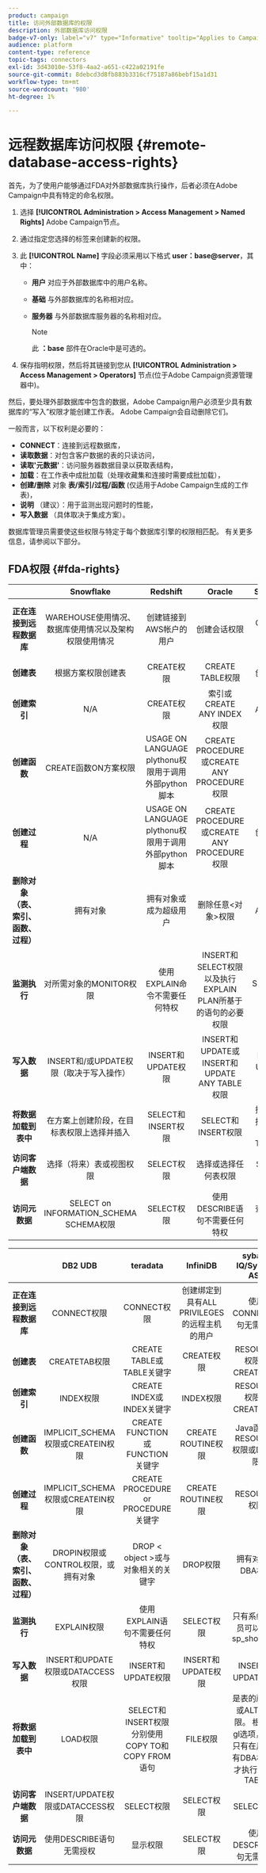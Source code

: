 ```yaml
---
product: campaign
title: 访问外部数据库的权限
description: 外部数据库访问权限
badge-v7-only: label="v7" type="Informative" tooltip="Applies to Campaign Classic v7 only"
audience: platform
content-type: reference
topic-tags: connectors
exl-id: 3d43010e-53f8-4aa2-a651-c422a02191fe
source-git-commit: 8debcd3d8fb883b3316cf75187a86bebf15a1d31
workflow-type: tm+mt
source-wordcount: '980'
ht-degree: 1%

---
```


# 远程数据库访问权限 {#remote-database-access-rights}



首先，为了使用户能够通过FDA对外部数据库执行操作，后者必须在Adobe Campaign中具有特定的命名权限。

1. 选择 **[!UICONTROL Administration > Access Management > Named Rights]** Adobe Campaign节点。
1. 通过指定您选择的标签来创建新的权限。
1. 此 **[!UICONTROL Name]** 字段必须采用以下格式 **user：base@server**，其中：

   * **用户** 对应于外部数据库中的用户名称。
   * **基础** 与外部数据库的名称相对应。
   * **服务器** 与外部数据库服务器的名称相对应。

      >[!NOTE]
      >
      >此 **：base** 部件在Oracle中是可选的。

1. 保存指明权限，然后将其链接到您从 **[!UICONTROL Administration > Access Management > Operators]** 节点(位于Adobe Campaign资源管理器中)。

然后，要处理外部数据库中包含的数据，Adobe Campaign用户必须至少具有数据库的“写入”权限才能创建工作表。 Adobe Campaign会自动删除它们。

一般而言，以下权利是必要的：

* **CONNECT**：连接到远程数据库，
* **读取数据**：对包含客户数据的表的只读访问，
* **读取&#39;元数据&#39;**：访问服务器数据目录以获取表结构，
* **加载**：在工作表中成批加载（处理收藏集和连接时需要成批加载），
* **创建/删除** 对象 **表/索引/过程/函数** (仅适用于Adobe Campaign生成的工作表)，
* **说明** （建议）：用于监测出现问题时的性能，
* **写入数据** （具体取决于集成方案）。

数据库管理员需要使这些权限与特定于每个数据库引擎的权限相匹配。 有关更多信息，请参阅以下部分。

## FDA权限 {#fda-rights}

|   | Snowflake | Redshift | Oracle | SQLServer | PostgreSQL | MySQL |
|:-:|:-:|:-:|:-:|:-:|:-:|:-:|
| **正在连接到远程数据库** | WAREHOUSE使用情况、数据库使用情况以及架构权限使用情况 | 创建链接到AWS帐户的用户 | 创建会话权限 | CONNECT权限 | CONNECT权限 | 创建绑定到具有ALL PRIVILEGES的远程主机的用户 |
| **创建表** | 根据方案权限创建表 | CREATE权限 | CREATE TABLE权限 | 创建表权限 | CREATE权限 | CREATE权限 |
| **创建索引** | N/A | CREATE权限 | 索引或CREATE ANY INDEX权限 | ALTER权限 | CREATE权限 | INDEX权限 |
| **创建函数** | CREATE函数ON方案权限 | USAGE ON LANGUAGE plythonu权限用于调用外部python脚本 | CREATE PROCEDURE或CREATE ANY PROCEDURE权限 | “创建函数”权限 | USAGE权限 | CREATE ROUTINE权限 |
| **创建过程** | N/A | USAGE ON LANGUAGE plythonu权限用于调用外部python脚本 | CREATE PROCEDURE或CREATE ANY PROCEDURE权限 | 创建过程权限 | USAGE权限（过程是函数） | CREATE ROUTINE权限 |
| **删除对象（表、索引、函数、过程）** | 拥有对象 | 拥有对象或成为超级用户 | 删除任意&lt;对象>权限 | ALTER权限 | 表：拥有表索引：拥有索引函数：拥有函数 | DROP权限 |
| **监测执行** | 对所需对象的MONITOR权限 | 使用EXPLAIN命令不需要任何特权 | INSERT和SELECT权限以及执行EXPLAIN PLAN所基于的语句的必要权限 | SHOWPLAN权限 | 使用EXPLAIN语句不需要任何特权 | SELECT权限 |
| **写入数据** | INSERT和/或UPDATE权限（取决于写入操作） | INSERT和UPDATE权限 | INSERT和UPDATE或INSERT和UPDATE ANY TABLE权限 | INSERT和UPDATE权限 | INSERT和UPDATE权限 | INSERT和UPDATE权限 |
| **将数据加载到表中** | 在方案上创建阶段，在目标表权限上选择并插入 | SELECT和INSERT权限 | SELECT和INSERT权限 | 插入、管理批量操作和ALTER TABLE权限 | SELECT和INSERT权限 | FILE权限 |
| **访问客户端数据** | 选择（将来）表或视图权限 | SELECT权限 | 选择或选择任何表权限 | SELECT权限 | SELECT权限 | SELECT权限 |
| **访问元数据** | SELECT on INFORMATION_SCHEMA SCHEMA权限 | SELECT权限 | 使用DESCRIBE语句不需要任何特权 | 查看定义权限 | 使用“\d table”命令不需要权限 | SELECT权限 |

|   | DB2 UDB | teradata | InfiniDB | sybase IQ/Sybase ASE | Netezza | AsterData |
|:-:|:-:|:-:|:-:|:-:|:-:|:-:|
| **正在连接到远程数据库** | CONNECT权限 | CONNECT权限 | 创建绑定到具有ALL PRIVILEGES的远程主机的用户 | 使用CONNECT语句无需权限 | 无需权限 | CONNECT权限 |
| **创建表** | CREATETAB权限 | CREATE TABLE或TABLE关键字 | CREATE权限 | RESOURCE权限和CREATE权限 | TABLE权限 | CREATE权限 |
| **创建索引** | INDEX权限 | CREATE INDEX或INDEX关键字 | INDEX权限 | RESOURCE权限和CREATE权限 | INDEX权限 | CREATE权限 |
| **创建函数** | IMPLICIT_SCHEMA权限或CREATEIN权限 | CREATE FUNCTION或FUNCTION关键字 | CREATE ROUTINE权限 | Java函数的RESOURCE权限或DBA权限 | FUNCTION权限 | CREATE FUNCTION权限 |
| **创建过程** | IMPLICIT_SCHEMA权限或CREATEIN权限 | CREATE PROCEDURE or PROCEDURE关键字 | CREATE ROUTINE权限 | RESOURCE权限 | PROCEDURE权限 | CREATE FUNCTION权限 |
| **删除对象（表、索引、函数、过程）** | DROPIN权限或CONTROL权限，或拥有对象 | DROP &lt; object >或与对象相关的关键字 | DROP权限 | 拥有对象或DBA权限 | DROP权限 | 拥有对象 |
| **监测执行** | EXPLAIN权限 | 使用EXPLAIN语句不需要任何特权 | SELECT权限 | 只有系统管理员可以执行sp_showplan | 使用EXPLAIN语句不需要任何特权 | 使用EXPLAIN语句不需要任何特权 |
| **写入数据** | INSERT和UPDATE权限或DATACCESS权限 | INSERT和UPDATE权限 | INSERT和UPDATE权限 | INSERT和UPDATE权限 | INSERT和UPDATE权限 | INSERT和UPDATE权限 |
| **将数据加载到表中** | LOAD权限 | SELECT和INSERT权限分别使用COPY TO和COPY FROM语句 | FILE权限 | 是表的所有者或ALTER权限。 根据 — gl选项，可能只有在用户具有DBA权限时才执行LOAD TABLE | SELECT和INSERT权限 | SELECT和INSERT权限 |
| **访问客户端数据** | INSERT/UPDATE权限或DATACCESS权限 | SELECT权限 | SELECT权限 | SELECT权限 | SELECT权限 | SELECT权限 |
| **访问元数据** | 使用DESCRIBE语句无需授权 | 显示权限 | SELECT权限 | 使用DESCRIBE语句无需权限 | 使用“\d table”命令不需要权限 | 使用SHOW命令不需要任何特权 |
